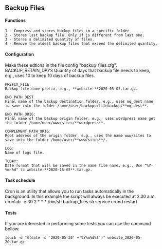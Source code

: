 ## Backup Files

#### Functions
    1 - Compress and stores backup files in a specific folder
    2 - Stores last backup file. Only if is different from last one.
    3 - Stores a delimited quantity of files.
    4 - Remove the oldest backup files that exceed the delimited quantity.

#### Configuration
Make these edtions in the file config "backup_files.cfg".
    BACKUP_RETAIN_DAYS
    Quantity of days that backup file needs to keep, e.g., uses 10 to keep 10 days of backup files.
    
    PREFIX_FILE
    Backup file name prefix, e.g., **website-**2020-05-05.tar.gz.

    END_PATH_DEST
    Final name of the backup destination folder, e.g., uses nq_dest name to save into the folder /home/user/backups/filebackup/**nq_dest**.
    
    END_PATH_ORIG:  
    Final name of the backup origin folder, e.g., uses wordpress name get the folder /home/user/www/sites/**wordpress**.

    COMPLEMENT_PATH_ORIG:  
    Root address of the origin folder, e.g., uses the name www/sites to save into the folder /home/user/**www/sites**/.
    
    LOG:
    Name of logs file.

    TODAY:
    Date format that will be saved in the name file name, e.g., Use "%Y-%m-%d" to website-**2020-15-05**.tar.gz.

#### Task schedule
Cron is an utility that allows you to run tasks automatically in the background:
    In this example the script will always be executed at 2.30 a.m.
    crontab -e 30 2 * * * /bin/sh backup_files.sh service crond restart

#### Tests
If you are interested in performing some tests you can use the command bellow:

    touch -d "$(date -d '2020-05-20' +'%Y%m%d%t')" website_2020-05-20.tar.gz
